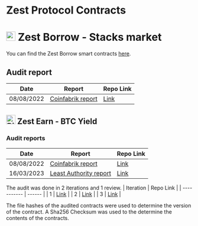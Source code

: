# Zest Protocol Contracts

# <img src="https://s2.coinmarketcap.com/static/img/coins/64x64/4847.png" alt="Stacks Icon" height="25"/> Zest Borrow - Stacks market

You can find the Zest Borrow smart contracts [here](https://github.com/Zest-Protocol/zest-contracts/tree/next/audit/onchain/contracts/borrow).

## Audit report

| Date | Report | Repo Link |
| ----------- | ------ | --------- |
| 08/08/2022 | [Coinfabrik report](https://drive.google.com/file/d/13ukhohDfitummRIXNyXCLzFRn51gt4fp/view?usp=sharing) | [Link](https://github.com/Trust-Machines/zest-contracts/tree/8a206a8568acc5092e1a074e118fc4a8e9bbde4e)


## <img src="https://s2.coinmarketcap.com/static/img/coins/64x64/1.png" alt="Bitcoin Icon" height="25"/> Zest Earn - BTC Yield
### Audit reports

| Date | Report | Repo Link |
| ----------- | ------ | --------- |
| 08/08/2022 | [Coinfabrik report](https://drive.google.com/file/d/1_rg3N6_Ee-ktVNOiEbQvUe2SXeWRGkMr/view?usp=sharing) | [Link](https://github.com/Trust-Machines/zest-contracts/tree/244e3b2c0aa156afc04a844f67ad2e781b651075)
| 16/03/2023 | [Least Authority report](https://drive.google.com/file/d/1Ke9gfapTdDmYuZnrTEhut1_AEiB-2_OE/view?usp=sharing) | [Link](https://github.com/Trust-Machines/Zest-Audit/tree/f4c3e22ec671db17722200814d69b025653aa354)


The audit was done in 2 iterations and 1 review.
| Iteration | Repo Link |
| ----------- | ------ |
| 1 | [Link](https://github.com/Trust-Machines/zest-contracts/tree/b8158372ec05069ceccbb939f48f3ac2bf31e8de) |
| 2 | [Link](https://github.com/Trust-Machines/zest-contracts/tree/4e3829dcaffcbe4214c3a96fae1c5aa975d187cd) |
| 3 | [Link](https://github.com/Trust-Machines/zest-contracts/tree/244e3b2c0aa156afc04a844f67ad2e781b651075) |

The file hashes of the audited contracts were used to determine the version of the contract. A Sha256 Checksum was used to the determine the contents of the contracts.
